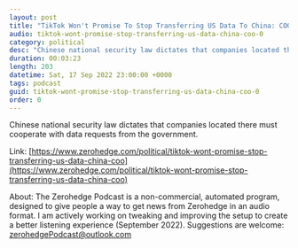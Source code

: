 ```yaml
---
layout: post
title: "TikTok Won't Promise To Stop Transferring US Data To China: COO"
audio: tiktok-wont-promise-stop-transferring-us-data-china-coo-0
category: political
desc: "Chinese national security law dictates that companies located there must cooperate with data requests from the government."
duration: 00:03:23
length: 203
datetime: Sat, 17 Sep 2022 23:00:00 +0000
tags: podcast
guid: tiktok-wont-promise-stop-transferring-us-data-china-coo-0
order: 0
---
```

Chinese national security law dictates that companies located there must cooperate with data requests from the government.

Link: [https://www.zerohedge.com/political/tiktok-wont-promise-stop-transferring-us-data-china-coo](https://www.zerohedge.com/political/tiktok-wont-promise-stop-transferring-us-data-china-coo)

About: The Zerohedge Podcast is a non-commercial, automated program, designed to give people a way to get news from Zerohedge in an audio format.  I am actively working on tweaking and improving the setup to create a better listening experience (September 2022).  Suggestions are welcome: [zerohedgePodcast@outlook.com](mailto:zerohedgePodcast@outlook.com)